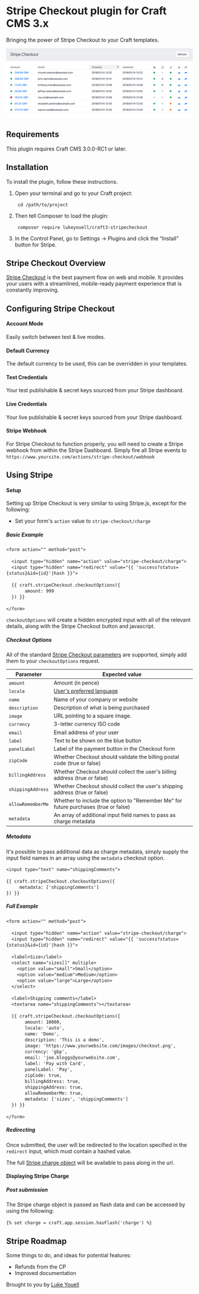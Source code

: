 # Stripe Checkout plugin for Craft CMS 3.x

Bringing the power of Stripe Checkout to your Craft templates.

![Screenshot](resources/img/screenshot.png)

## Requirements

This plugin requires Craft CMS 3.0.0-RC1 or later.

## Installation

To install the plugin, follow these instructions.

1. Open your terminal and go to your Craft project:

        cd /path/to/project

2. Then tell Composer to load the plugin:

        composer require lukeyouell/craft3-stripecheckout

3. In the Control Panel, go to Settings → Plugins and click the “Install” button for Stripe.

## Stripe Checkout Overview

[Stripe Checkout](https://stripe.com/docs/checkout) is the best payment flow on web and mobile. It provides your users with a streamlined, mobile-ready payment experience that is constantly improving.

## Configuring Stripe Checkout

#### Account Mode

Easily switch between test & live modes.

#### Default Currency

The default currency to be used, this can be overridden in your templates.

#### Test Credentials

Your test publishable & secret keys sourced from your Stripe dashboard.

#### Live Credentials

Your live publishable & secret keys sourced from your Stripe dashboard.

#### Stripe Webhook

For Stripe Checkout to function properly, you will need to create a Stripe webhook from within the Stripe Dashboard. Simply fire all Stripe events to `https://www.yoursite.com/actions/stripe-checkout/webhook`

## Using Stripe

#### Setup

Setting up Stripe Checkout is very similar to using Stripe.js, except for the following:

- Set your form's `action` value to `stripe-checkout/charge`

##### Basic Example

```twig
<form action="" method="post">

  <input type="hidden" name="action" value="stripe-checkout/charge">
  <input type="hidden" name="redirect" value="{{ 'success?status={status}&id={id}'|hash }}">

  {{ craft.stripeCheckout.checkoutOptions({
       amount: 999
  }) }}

</form>
```

`checkoutOptions` will create a hidden encrypted input with all of the relevant details, along with the Stripe Checkout button and javascript.

##### Checkout Options

All of the standard [Stripe Checkout parameters](https://stripe.com/docs/checkout#integration-simple-parameters) are supported, simply add them to your `checkoutOptions` request.

| Parameter         | Expected value        |
| ----------------- | --------------------- |
| `amount`          | Amount (in pence) |
| `locale`          | [User's preferred language](https://support.stripe.com/questions/what-languages-does-stripe-checkout-support) |
| `name`            | Name of your company or website |
| `description`     | Description of what is being purchased |
| `image`           | URL pointing to a square image. |
| `currency`        | 3-letter currency ISO code |
| `email`           | Email address of your user |
| `label`           | Text to be shown on the blue button |
| `panelLabel`      | Label of the payment button in the Checkout form |
| `zipCode`         | Whether Checkout should validate the billing postal code (true or false) |
| `billingAddress`  | Whether Checkout should collect the user's billing address (true or false) |
| `shippingAddress` | Whether Checkout should collect the user's shipping address (true or false) |
| `allowRememberMe` | Whether to include the option to "Remember Me" for future purchases (true or false) |
| `metadata`        | An array of additional input field names to pass as charge metadata |

##### Metadata

It's possible to pass additional data as charge metadata, simply supply the input field names in an array using the `metadata` checkout option.

```twig
<input type="text" name="shippingComments">

{{ craft.stripeCheckout.checkoutOptions({
     metadata: ['shippingComments']
}) }}
```

##### Full Example

```twig
<form action="" method="post">

  <input type="hidden" name="action" value="stripe-checkout/charge">
  <input type="hidden" name="redirect" value="{{ 'success?status={status}&id={id}'|hash }}">

  <label>Size</label>
  <select name="sizes[]" multiple>
    <option value="small">Small</option>
    <option value="medium">Medium</option>
    <option value="large">Large</option>
  </select>

  <label>Shipping comments</label>
  <textarea name="shippingComments"></textarea>

  {{ craft.stripeCheckout.checkoutOptions({
       amount: 10000,
       locale: 'auto',
       name: 'Demo',
       description: 'This is a demo',
       image: 'https://www.yourwebsite.com/images/checkout.png',
       currency: 'gbp',
       email: 'joe.bloggs@yourwebsite.com',
       label: 'Pay with Card',
       panelLabel: 'Pay',
       zipCode: true,
       billingAddress: true,
       shippingAddress: true,
       allowRememberMe: true,
       metadata: ['sizes', 'shippingComments']
  }) }}

</form>
```

##### Redirecting

Once submitted, the user will be redirected to the location specified in the `redirect` input, which must contain a hashed value.

The full [Stripe charge object](https://stripe.com/docs/api#charge_object) will be available to pass along in the url.

#### Displaying Stripe Charge

##### Post submission

The Stripe charge object is passed as flash data and can be accessed by using the following:

`{% set charge = craft.app.session.hasFlash('charge') %}`

## Stripe Roadmap

Some things to do, and ideas for potential features:

- Refunds from the CP
- Improved documentation

Brought to you by [Luke Youell](https://github.com/lukeyouell)

